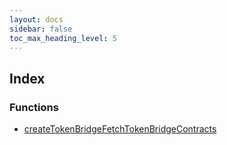 ```yaml
---
layout: docs
sidebar: false
toc_max_heading_level: 5
---
```


## Index

### Functions

- [createTokenBridgeFetchTokenBridgeContracts](functions/createTokenBridgeFetchTokenBridgeContracts.md)

